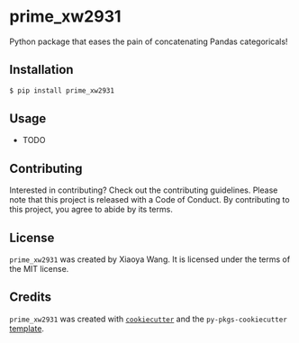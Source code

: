 # prime_xw2931

Python package that eases the pain of concatenating Pandas categoricals!

## Installation

```bash
$ pip install prime_xw2931
```

## Usage

- TODO

## Contributing

Interested in contributing? Check out the contributing guidelines. Please note that this project is released with a Code of Conduct. By contributing to this project, you agree to abide by its terms.

## License

`prime_xw2931` was created by Xiaoya Wang. It is licensed under the terms of the MIT license.

## Credits

`prime_xw2931` was created with [`cookiecutter`](https://cookiecutter.readthedocs.io/en/latest/) and the `py-pkgs-cookiecutter` [template](https://github.com/py-pkgs/py-pkgs-cookiecutter).
